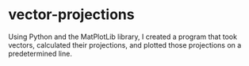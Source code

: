# vector-projections
Using Python and the MatPlotLib library, I created a program that took vectors, calculated their projections, and plotted those projections on a predetermined line.
